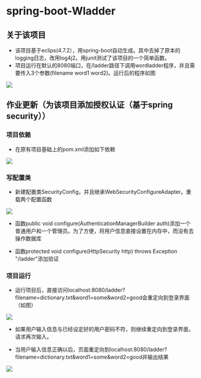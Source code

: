 # spring-boot-Wladder
## 关于该项目
- 该项目基于eclips(4.7.2），用spring-boot自动生成。其中去掉了原本的logging日志，改用log4j2。用junit测试了该项目的一个简单函数。
- 项目运行在默认的8080端口，在/ladder路径下调用wordladder程序，并且需要传入3个参数(filename word1 word2)。运行后的程序如图

 ![](http://imgsrc.baidu.com/forum/w%3D580/sign=a965fb59bc7eca80120539efa1229712/a50e530fd9f9d72a7b2d4d67d82a2834359bbbc5.jpg)
 
 ## 作业更新（为该项目添加授权认证（基于spring security））
 ### 项目依赖
 - 在原有项目基础上的pom.xml添加如下依赖
 
 
![](http://wx4.sinaimg.cn/mw690/006AMixJly1fqtcmjgwgwj30ge04xjrd.jpg)
 ### 写配置类
 - 新建配置类SecurityConfig，并且继承WebSecurityConfigureAdapter。重载两个配置函数
 
 
 ![](http://wx3.sinaimg.cn/mw690/006AMixJly1fqtcre5f32j30mt0gcwf6.jpg)
 
 
 - 函数public void configure(AuthenticationManagerBuilder auth)添加一个普通用户和一个管理员。为了方便，将用户信息直接设置在内存中，而没有去操作数据库
 
 - 函数protected void configure(HttpSecurity http) throws Exception "/ladder"添加验证
 
 ### 项目运行
 - 运行项目后，直接访问localhost:8080/ladder?filename=dictionary.txt&word1=some&word2=good会重定向到登录界面（如图）
 
 
 ![](http://wx1.sinaimg.cn/mw690/006AMixJly1fqtd0wzp0ej30lq084q2y.jpg)
 
 
 - 如果用户输入信息与已经设定好的用户密码不符，则继续重定向到登录界面，请求再次输入。
 
 - 当用户输入信息正确以后，页面重定向到localhost:8080/ladder?filename=dictionary.txt&word1=some&word2=good并输出结果
 
 
 ![](http://wx3.sinaimg.cn/mw690/006AMixJly1fqtd681po4j30rb0563yh.jpg)
 
 
